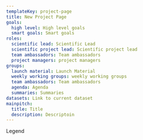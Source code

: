 ```yaml
---
templateKey: project-page
title: New Project Page
goals:
  high level: High level goals
  smart goals: Smart goals
roles:
  scientific lead: Scientific Lead
  scientific project lead: Scientific project lead
  team ambassadors: Team ambassadors
  project managers: project managers
groups:
  launch material: Launch Material
  weekly working groups: weekly working groups
  team ambassadors: Team ambassadors
  agenda: Agenda
  summaries: Summaries
datasets: Link to current dataset
mainpitch:
  title: Title
  description: Descriptoin
---
```

Legend